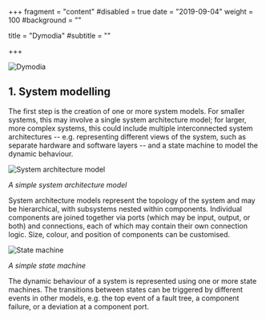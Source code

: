 +++
fragment = "content"
#disabled = true
date = "2019-09-04"
weight = 100
#background = ""

title = "Dymodia"
#subtitle = ""


  
+++

![Dymodia](/images/dymodia_interface.png "Dymodia")

## 1. System modelling
The first step is the creation of one or more system models. For smaller systems, this may involve a single system architecture model; for larger, more complex systems, this could include multiple interconnected system architectures -- e.g. representing different views of the system, such as separate hardware and software layers -- and a state machine to model the dynamic behaviour.

![System architecture model](/images/system_architecture.PNG "System architecture model")

_A simple system architecture model_

System architecture models represent the topology of the system and may be hierarchical, with subsystems nested within components. Individual components are joined together via ports (which may be input, output, or both) and connections, each of which may contain their own connection logic. Size, colour, and position of components can be customised.

![State machine](/images/state_machine.PNG "State machine")

_A simple state machine_

The dynamic behaviour of a system is represented using one or more state machines. The transitions between states can be triggered by different events in other models, e.g. the top event of a fault tree, a component failure, or a deviation at a component port.
